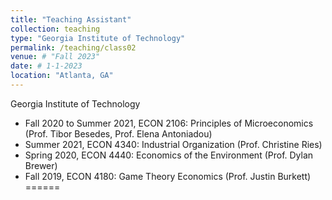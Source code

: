```yaml
---
title: "Teaching Assistant"
collection: teaching
type: "Georgia Institute of Technology"
permalink: /teaching/class02
venue: # "Fall 2023"
date: # 1-1-2023
location: "Atlanta, GA"
---
```

Georgia Institute of Technology 

-	Fall 2020 to Summer 2021, ECON 2106: Principles of Microeconomics (Prof. Tibor Besedes, Prof. Elena Antoniadou)
-	Summer 2021, ECON 4340: Industrial Organization (Prof. Christine Ries)
-	Spring 2020, ECON 4440: Economics of the Environment (Prof. Dylan Brewer) 
-	Fall 2019, ECON 4180: Game Theory Economics (Prof. Justin Burkett)
====== 
